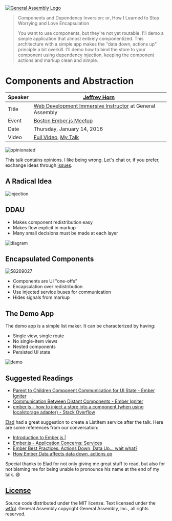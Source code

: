 [![General Assembly Logo](https://camo.githubusercontent.com/1a91b05b8f4d44b5bbfb83abac2b0996d8e26c92/687474703a2f2f692e696d6775722e636f6d2f6b6538555354712e706e67)](https://generalassemb.ly/education/web-development-immersive)

> Components and Dependency Inversion: or, How I Learned to Stop Worrying and
> Love Encapsulation
>
> You want to use components, but they're not yet routable. I'll demo a simple
> application that almost entirely componentized. This architecture with a
> simple app makes the "data down, actions up" principle a bit overkill. I'll
> demo how to bind the store to your component using dependency injection,
> keeping the component actions and markup clean and simple.

# Components and Abstraction

| Speaker | [Jeffrey Horn](http://hello.jrhorn.me)                                                                            |
|---------|-------------------------------------------------------------------------------------------------------------------|
| Title   | [Web Development Immersive Instructor](https://generalassemb.ly/instructors/jeff-horn/3305) at General Assembly   |
| Event   | [Boston Ember.js Meetup](http://www.meetup.com/Boston-Ember-js/events/227108545/)                                 |
| Date    | Thursday, January 14, 2016                                                                                        |
| Video   | [Full Video](https://www.youtube.com/watch?v=wLEVTqWbQNc), [My Talk](https://www.youtube.com/watch?v=xmicWu1li9E) |

![opinionated](https://cloud.githubusercontent.com/assets/388761/12339760/ad1d325e-bae4-11e5-93bc-a75bdcc03a37.gif)

This talk contains opinions. I like being wrong. Let's chat or, if you prefer,
exchange ideas through
[issues](https://github.com/jrhorn424/20160114-boston-ember/issues).

## A Radical Idea

![injection](https://cloud.githubusercontent.com/assets/388761/12340199/54d9884c-bae7-11e5-9578-4a74fee4d799.png)

## DDAU

-   Makes component redistribution easy
-   Makes flow explicit in markup
-   Many small decisions must be made at each layer

![diagram](https://cloud.githubusercontent.com/assets/388761/12339386/dc1cc062-bae2-11e5-85be-ae33da715b2c.png)

## Encapsulated Components

![58269027](https://cloud.githubusercontent.com/assets/388761/12339892/9d328fe6-bae5-11e5-80e6-d361bde9e686.jpg)

-   Components are UI "one-offs"
-   Encapsulation over redistribution
-   Use injected service buses for communication
-   Hides signals from markup

## The Demo App

The demo app is a simple list maker. It can be characterized by having:

-   Single view, single route
-   No single-item views
-   Nested components
-   Persisted UI state

![demo](https://cloud.githubusercontent.com/assets/388761/12339395/e809372a-bae2-11e5-8073-89bcee5a7351.png)

## Suggested Readings

-   [Parent to Children Component Communication for UI State - Ember Igniter](http://emberigniter.com/parent-to-children-component-communication/)
-   [Communication Between Distant Components - Ember Igniter](http://emberigniter.com/communication-between-distant-components/)
-   [ember.js - how to inject a store into a component (when using localstorage adapter) - Stack Overflow](http://stackoverflow.com/questions/28305159/how-to-inject-a-store-into-a-component-when-using-localstorage-adapter)

[Elad](https://github.com/SaladFork) had a great suggestion to create a ListItem
service after the talk. Here are some references from our conversation:

-   [Introduction to Ember.js |](https://teamgaslight.com/training/courses/14-introduction-to-ember-js)
-   [Ember.js - Application Concerns: Services](https://guides.emberjs.com/v2.2.0/applications/services/)
-   [Ember Best Practices: Actions Down, Data Up... wait what?](https://dockyard.com/blog/2015/10/14/best-practices-data-down-actions-up)
-   [How Ember Data affects data down, actions up](http://www.samselikoff.com/blog/how-ember-data-affects-data-down-actions-up/)

Special thanks to Elad for not only giving me great stuff to read, but also for
not blaming me for being unable to pronounce his name at the end of my talk. 😄

## [License](LICENSE)

Source code distributed under the MIT license. Text licensed under the
[wtfpl](http://www.wtfpl.net). General Assembly copyright General Assembly,
Inc., all rights reserved.
